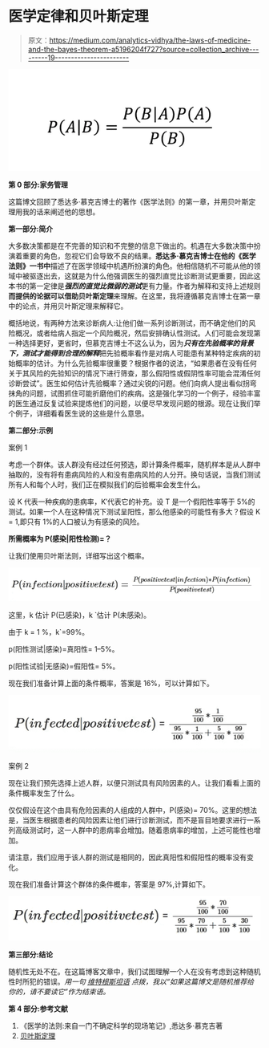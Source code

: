 # 医学定律和贝叶斯定理

> 原文：<https://medium.com/analytics-vidhya/the-laws-of-medicine-and-the-bayes-theorem-a5196204f727?source=collection_archive---------19----------------------->

![](img/2e8143232821a1fd0cff22b9f4ade057.png)

**第 0 部分:家务管理**

这篇博文回顾了悉达多·慕克吉博士的著作《医学法则》的第一章，并用贝叶斯定理用我的话来阐述他的思想。

**第一部分:简介**

大多数决策都是在不完善的知识和不完整的信息下做出的。机遇在大多数决策中扮演着重要的角色，忽视它们会导致不良的结果。**悉达多·慕克吉博士在他的《医学法则》一书中**描述了在医学领域中机遇所扮演的角色。他相信随机不可能从他的领域中被驱逐出去，这就是为什么他强调医生的强烈直觉比诊断测试更重要，因此这本书的第一定律是***强烈的直觉比微弱的测试***更有力量。作者为解释和支持上述规则**而提供的论据可以借助贝叶斯定理**来理解。在这里，我将遵循慕克吉博士在第一章中的论点，并用贝叶斯定理来解释它。

概括地说，有两种方法来诊断病人:让他们做一系列诊断测试，而不确定他们的风险概况，或者给病人指定一个风险概况，然后安排确认性测试。人们可能会发现第一种选择更好，更省时，但慕克吉博士不这么认为，因为***只有在先验概率的背景下，测试才能得到合理的解释***把先验概率看作是对病人可能患有某种特定疾病的初始概率的估计。为什么先验概率很重要？根据作者的说法，“如果患者在没有任何关于其风险的先验知识的情况下进行筛查，那么假阳性或假阴性率可能会混淆任何诊断尝试”。医生如何估计先验概率？通过尖锐的问题。他们向病人提出看似拐弯抹角的问题，试图抓住可能折磨他们的疾病。这是强化学习的一个例子，经验丰富的医生通过反复试验来提炼他们的问题，以便尽早发现问题的根源。现在让我们举个例子，详细看看医生说的这些是什么意思。

**第二部分:示例**

案例 1

考虑一个群体。该人群没有经过任何预选，即计算条件概率，随机样本是从人群中抽取的，没有将有患病风险的人和没有患病风险的人分开。换句话说，当我们测试所有人和每个人时，我们正在模拟我们的后验概率会发生什么。

设 K 代表一种疾病的患病率，K′代表它的补充。设 T 是一个假阳性率等于 5%的测试。如果一个人在这种情况下测试呈阳性，那么他感染的可能性有多大？假设 K = 1,即只有 1%的人口被认为有感染的风险。

**所需概率为 P(感染|阳性检测)=？**

让我们使用贝叶斯法则，详细写出这个概率。

![](img/4aca62ffee03ee0f450f4ec34b5a460b.png)

这里，k 估计 P(已感染)，k `估计 P(未感染)。

由于 k = 1 %，k`=99%。

p(阳性测试|感染)=真阳性= 1–5%。

p(阳性试验|无感染)=假阳性= 5%。

现在我们准备计算上面的条件概率，答案是 16%，可以计算如下。

![](img/fceb022aa3118ffe256bc8a4c2476006.png)

案例 2

现在让我们预先选择上述人群，以便只测试具有风险因素的人。让我们看看上面的条件概率发生了什么。

仅仅假设在这个由具有危险因素的人组成的人群中，P(感染)= 70%。这里的想法是，当医生根据患者的风险因素让他们进行诊断测试，而不是盲目地要求进行一系列高级测试时，这一人群中的患病率会增加。随着患病率的增加，上述可能性也增加。

请注意，我们应用于该人群的测试是相同的，因此真阳性和假阳性的概率没有变化。

现在我们准备计算这个群体的条件概率，答案是 97%,计算如下。

![](img/1ed3f4f32dcf281d5f40c525e3a6b7ec.png)

**第三部分:结论**

随机性无处不在。在这篇博客文章中，我们试图理解一个人在没有考虑到这种随机性时所犯的错误。*用一句* [*维特根斯坦语*](https://en.wikipedia.org/wiki/Ludwig_Wittgenstein) *点拨，我以“如果这篇博文是随机推荐给你的，请不要读它”作为结束语。*

**第 4 部分:参考文献**

1.  《医学的法则:来自一门不确定科学的现场笔记》,悉达多·慕克吉著
2.  [贝叶斯定理](https://en.wikipedia.org/wiki/Bayes%27_theorem)